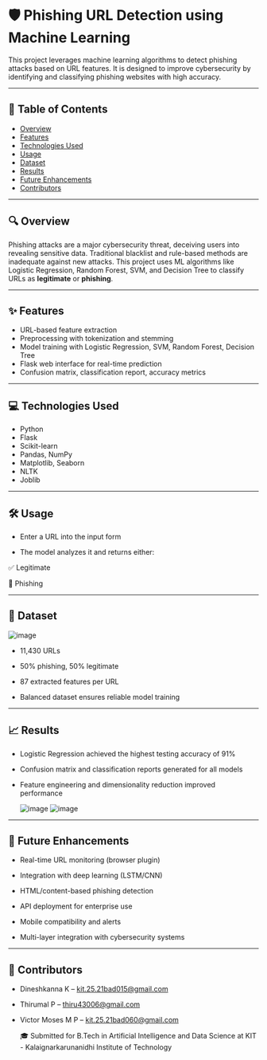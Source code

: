 # 🛡️ Phishing URL Detection using Machine Learning

This project leverages machine learning algorithms to detect phishing attacks based on URL features. It is designed to improve cybersecurity by identifying and classifying phishing websites with high accuracy.

---

## 📘 Table of Contents

- [Overview](#overview)
- [Features](#features)
- [Technologies Used](#technologies-used)
- [Usage](#usage)
- [Dataset](#dataset)
- [Results](#results)
- [Future Enhancements](#future-enhancements)
- [Contributors](#contributors)

---

## 🔍 Overview

Phishing attacks are a major cybersecurity threat, deceiving users into revealing sensitive data. Traditional blacklist and rule-based methods are inadequate against new attacks. This project uses ML algorithms like Logistic Regression, Random Forest, SVM, and Decision Tree to classify URLs as **legitimate** or **phishing**.

---

## ✨ Features

- URL-based feature extraction
- Preprocessing with tokenization and stemming
- Model training with Logistic Regression, SVM, Random Forest, Decision Tree
- Flask web interface for real-time prediction
- Confusion matrix, classification report, accuracy metrics

---

## 💻 Technologies Used

- Python
- Flask
- Scikit-learn
- Pandas, NumPy
- Matplotlib, Seaborn
- NLTK
- Joblib

---

## 🛠 Usage

- Enter a URL into the input form

- The model analyzes it and returns either:

✅ Legitimate

🚫 Phishing

---
## 📂 Dataset


![image](https://github.com/user-attachments/assets/3745e11d-aecf-419e-873b-c9340794777a)

- 11,430 URLs

- 50% phishing, 50% legitimate

- 87 extracted features per URL

- Balanced dataset ensures reliable model training

---

## 📈 Results

- Logistic Regression achieved the highest testing accuracy of 91%

- Confusion matrix and classification reports generated for all models

- Feature engineering and dimensionality reduction improved performance

  ![image](https://github.com/user-attachments/assets/6aa7e66d-ed45-4978-aef0-8b3dab0c7429)
  ![image](https://github.com/user-attachments/assets/25054a41-d104-443f-94aa-44a564f02a02)



---

## 🌱 Future Enhancements

- Real-time URL monitoring (browser plugin)

- Integration with deep learning (LSTM/CNN)

- HTML/content-based phishing detection

- API deployment for enterprise use

- Mobile compatibility and alerts

- Multi-layer integration with cybersecurity systems

---

## 👥 Contributors

- Dineshkanna K – kit.25.21bad015@gmail.com

- Thirumal P – thiru43006@gmail.com

- Victor Moses M P – kit.25.21bad060@gmail.com

  🎓 Submitted for B.Tech in Artificial Intelligence and Data Science at KIT - Kalaignarkarunanidhi Institute of Technology
  










